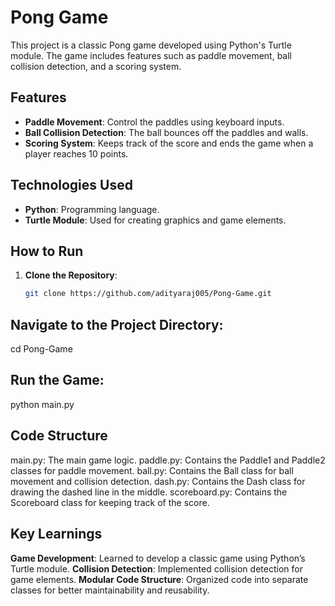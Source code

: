 # Pong Game

This project is a classic Pong game developed using Python's Turtle module. The game includes features such as paddle movement, ball collision detection, and a scoring system.

## Features

- **Paddle Movement**: Control the paddles using keyboard inputs.
- **Ball Collision Detection**: The ball bounces off the paddles and walls.
- **Scoring System**: Keeps track of the score and ends the game when a player reaches 10 points.

## Technologies Used

- **Python**: Programming language.
- **Turtle Module**: Used for creating graphics and game elements.

## How to Run

1. **Clone the Repository**:
   ```bash
   git clone https://github.com/adityaraj005/Pong-Game.git
   ```
   
## Navigate to the Project Directory:
   cd Pong-Game

## Run the Game:
   python main.py

## Code Structure
  main.py: The main game logic.
  paddle.py: Contains the Paddle1 and Paddle2 classes for paddle movement.
  ball.py: Contains the Ball class for ball movement and collision detection.
  dash.py: Contains the Dash class for drawing the dashed line in the middle.
  scoreboard.py: Contains the Scoreboard class for keeping track of the score.
  
## Key Learnings
  **Game Development**: Learned to develop a classic game using Python’s Turtle module.
  **Collision Detection**: Implemented collision detection for game elements.
  **Modular Code Structure**: Organized code into separate classes for better maintainability and reusability.
